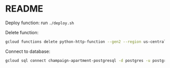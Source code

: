 # README

Deploy function: run `./deploy.sh`

Delete function:
``` sh
gcloud functions delete python-http-function --gen2 --region us-central1
```

Connect to database:
```sh
gcloud sql connect champaign-apartment-postgresql -d postgres -u postgres
```
